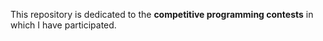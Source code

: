 This repository is dedicated to the <B>competitive programming contests</B> in which I have participated.
